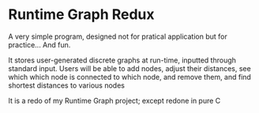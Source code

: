 Runtime Graph Redux
===================

A very simple program, designed not for pratical application but for practice... And fun.

It stores user-generated discrete graphs at run-time, inputted through standard input. Users will be able to add nodes, adjust their distances, see which which node is connected to which node, and remove them, and find shortest distances to various nodes

It is a redo of my Runtime Graph project; except redone in pure C



